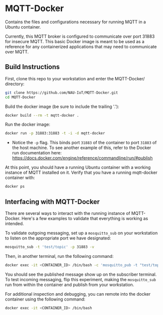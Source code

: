 # MQTT-Docker
Contains the files and configurations necessary for running MQTT in a Ubuntu container.

Currently, this MQTT broker is configured to communicate over port 31883 for insecure MQTT. This basic Docker image is meant to be used as a reference for any containerized applications that may need to communicate over MQTT.

## Build Instructions
First, clone this repo to your workstation and enter the MQTT-Docker/ directory:
```bash
git clone https://github.com/NAU-IoT/MQTT-Docker.git
cd MQTT-Docker
```

Build the docker image (be sure to include the trailing '.'):
```bash
docker build --rm -t mqtt-docker .
```

Run the docker image:
```bash
docker run -p 31883:31883 -t -i -d mqtt-docker
```
- Notice the `-p` flag. This binds port `31883` of the container to port `31883` of the host machine. To see another example of this, refer to the Docker run documentation here: https://docs.docker.com/engine/reference/commandline/run/#publish

At this point, you should have a running Ubuntu container with a working instance of MQTT installed on it. Verify that you have a running mqtt-docker container with:
```bash
docker ps
```

## Interfacing with MQTT-Docker
There are several ways to interact with the running instance of MQTT-Docker. Here's a few examples to validate that everything is working as intended.

To validate outgoing messaging, set up a `mosquitto_sub` on your workstation to listen on the appropriate port we have designated:
```bash
mosquitto_sub -t 'test/topic' -p 31883 -v
```

Then, in another terminal, run the following command:
```bash
docker exec -it <CONTAINER_ID> /bin/bash -c 'mosquitto_pub -t "test/topic" -m "Hello from inside the container" -p 31883'
```

You should see the published message show up on the subscriber terminal. To test incoming messaging, flip this experiment, making the `mosquitto_sub` run from within the container and publish from your workstation.

For additional inspection and debugging, you can remote into the docker container using the following command:
```bash
docker exec -it <CONTAINER_ID> /bin/bash
```

